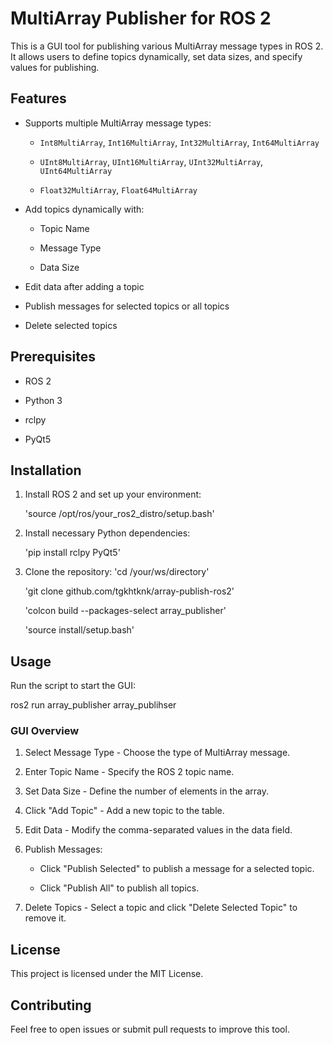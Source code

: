 # MultiArray Publisher for ROS 2

This is a GUI tool for publishing various MultiArray message types in ROS 2. It allows users to define topics dynamically, set data sizes, and specify values for publishing.

## Features

- Supports multiple MultiArray message types:

  - `Int8MultiArray`, `Int16MultiArray`, `Int32MultiArray`, `Int64MultiArray`

  - `UInt8MultiArray`, `UInt16MultiArray`, `UInt32MultiArray`, `UInt64MultiArray`

  - `Float32MultiArray`, `Float64MultiArray`

- Add topics dynamically with:

  - Topic Name

  - Message Type

  - Data Size

- Edit data after adding a topic

- Publish messages for selected topics or all topics

- Delete selected topics

## Prerequisites

- ROS 2

- Python 3

- rclpy

- PyQt5

## Installation

1. Install ROS 2 and set up your environment:

   'source /opt/ros/your_ros2_distro/setup.bash'

2. Install necessary Python dependencies:

   'pip install rclpy PyQt5'

3. Clone the repository:
   'cd /your/ws/directory'
   
   'git clone github.com/tgkhtknk/array-publish-ros2'
   
   'colcon build --packages-select array_publisher'

   'source install/setup.bash'

## Usage

Run the script to start the GUI:

ros2 run array_publisher array_publihser

### GUI Overview

1. Select Message Type - Choose the type of MultiArray message.

2. Enter Topic Name - Specify the ROS 2 topic name.

3. Set Data Size - Define the number of elements in the array.

4. Click "Add Topic" - Add a new topic to the table.

5. Edit Data - Modify the comma-separated values in the data field.

6. Publish Messages:

   - Click "Publish Selected" to publish a message for a selected topic.

   - Click "Publish All" to publish all topics.

7. Delete Topics - Select a topic and click "Delete Selected Topic" to remove it.

## License

This project is licensed under the MIT License.

## Contributing

Feel free to open issues or submit pull requests to improve this tool.

